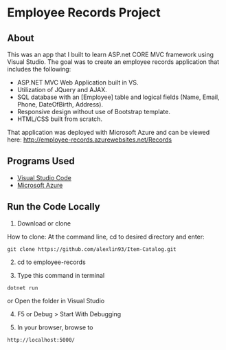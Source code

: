 # Employee Records Project

## About
This was an app that I built to learn ASP.net CORE MVC framework using Visual Studio.
The goal was to create an employee records application that includes the following:

- ASP.NET MVC Web Application built in VS.
- Utilization of JQuery and AJAX.
- SQL database with an [Employee] table and logical fields (Name, Email, Phone, DateOfBirth, Address).
- Responsive design without use of Bootstrap template.
- HTML/CSS built from scratch.

That application was deployed with Microsoft Azure and can be viewed here:
http://employee-records.azurewebsites.net/Records

## Programs Used
- [Visual Studio Code](https://code.visualstudio.com/)
- [Microsoft Azure](https://azure.microsoft.com/en-us/)

## Run the Code Locally
1. Download or clone

How to clone:
At the command line, cd to desired directory and enter:
```
git clone https://github.com/alexlin93/Item-Catalog.git
```

2. cd to employee-records

3. Type this command in terminal
```
dotnet run
````
or
Open the folder in Visual Studio

4. F5 or Debug > Start With Debugging


5. In your browser, browse to

```
http://localhost:5000/
```

